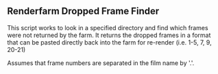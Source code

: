 ## Renderfarm Dropped Frame Finder

This script works to look in a specified directory and find which frames were not returned by the farm. It returns the dropped frames in a format that can be pasted directly back into the farm for re-render (i.e. 1-5, 7, 9, 20-21)

Assumes that frame numbers are separated in the film name by '.'.
